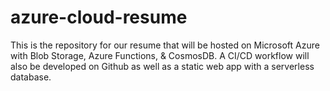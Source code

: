 # azure-cloud-resume
This is the repository for our resume that will be hosted on Microsoft Azure with Blob Storage, Azure Functions, & CosmosDB. A CI/CD workflow will also be developed on Github as well as a static web app with a serverless database.
